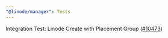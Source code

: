```yaml
---
"@linode/manager": Tests
---
```


Integration Test: Linode Create with Placement Group ([#10473](https://github.com/linode/manager/pull/10473))

